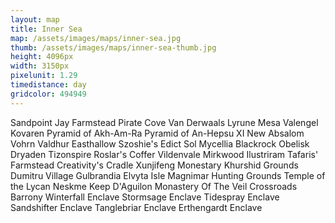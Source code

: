 ```yaml
---
layout: map
title: Inner Sea
map: /assets/images/maps/inner-sea.jpg
thumb: /assets/images/maps/inner-sea-thumb.jpg
height: 4096px
width: 3150px
pixelunit: 1.29
timedistance: day
gridcolor: 494949
---
```

<span class="--right" style="top:999px;left:696px;">Sandpoint</span>
<span class="--left" style="top:1029px;left:772px;">Jay Farmstead</span>
<span class="hidden --right" style="top:955px;left:612px;">Pirate Cove</span>
<span class="--right" style="top:510px;left:475px;">Van Derwaals</span>
<span class="moonfeather --right" style="top:578px;left:1067px;">Lyrune Mesa</span>
<span class="moonfeather --left" style="top:152px;left:2659px;">Valengel</span>
<span class="hidden moonfeather --left" style="top:256px;left:2119px;">Kovaren</span>
<span class="hidden moonfeather --left" style="top:2594px;left:2257px;">Pyramid of Akh-Am-Ra</span>
<span class="hidden moonfeather --right" style="top:2594px;left:2007px;">Pyramid of An-Hepsu XI</span>
<span class="hidden moonfeather --left" style="top:2624px;left:2251px;">New Absalom</span>
<span class="venalis --left" style="top:1251px;left:2249px;">Vohrn Valdhur</span>
<span class="venalis --left" style="top:1059px;left:1668px;">Easthallow</span>
<span class="venalis --left" style="top:1088px;left:1668px;">Szoshie's Edict</span>
<span class="venalis --left" style="top:1108px;left:1663px;">Sol Mycellia</span>
<span class="venalis --right" style="top:1088px;left:1488px;">Blackrock Obelisk</span>
<span class="venalis --left" style="top:813px;left:891px;">Dryaden</span>
<span class="hidden venalis --right" style="top:837px;left:1578px;">Tizonspire</span>
<span class="stannis --right" style="top:964px;left:1463px;">Roslar's Coffer</span>
<span class="stannis --right" style="top:971px;left:1801px;">Vildenvale</span>
<span class="zaradae --left" style="top:678px;left:2352px;">Mirkwood</span>
<span class="anakis --right" style="top:1107px;left:1311px;">Ilustriram</span>
<span class="anakis --left" style="top:1251px;left:1780px;">Tafaris' Farmstead</span>
<span class="hidden anakis --left" style="top:3307px;left:1843px;">Creativity's Cradle</span>
<span class="pring --right" style="top:441px;left:1264px;">Xunjifeng Monestary</span>
<span class="pring --left" style="top:1932px;left:1723px;">Khurshid Grounds</span>
<span class="hidden pring --right" style="top:1904px;left:1523px;">Dumitru Village</span>
<span class="hidden pring --right" style="top:1969px;left:1596px;">Gulbrandia</span>
<span class="hidden pring --right" style="top:2925px;left:458px;">Elvyta Isle</span>
<span class="--right" style="top:1078px;left:481px;">Magnimar Hunting Grounds</span>
<span class="venalis --right" style="top:845px;left:939px;">Temple of the Lycan</span>
<span class="--left" style="top:2562px;left:2129px;">Neskme</span>
<span class="stannis --right" style="top:928px;left:1779px;">Keep D'Aguilon</span>
<span class="pring --right" style="top:738px;left:1574px;">Monastery Of The Veil</span>
<span class="--right" style="top:657px;left:1528px;">Crossroads Barrony</span>
<span class="venalis --right" style="top:53px;left:935px;">Winterfall Enclave</span>
<span class="venalis --left" style="top:1584px;left:2537px;">Stormsage Enclave</span>
<span class="venalis --right" style="top:1546px;left:584px;">Tidespray Enclave</span>
<span class="venalis --right" style="top:2448px;left:1472px;">Sandshifter Enclave</span>
<span class="venalis --left" style="top:3257px;left:1471px;">Tanglebriar Enclave</span>
<span class="venalis --right" style="top:3196px;left:1695px;">Erthengardt Enclave</span>
